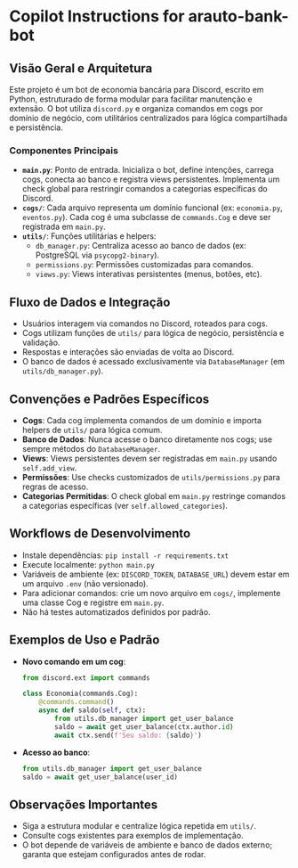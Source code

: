 
# Copilot Instructions for arauto-bank-bot

## Visão Geral e Arquitetura

Este projeto é um bot de economia bancária para Discord, escrito em Python, estruturado de forma modular para facilitar manutenção e extensão. O bot utiliza `discord.py` e organiza comandos em cogs por domínio de negócio, com utilitários centralizados para lógica compartilhada e persistência.

### Componentes Principais
- **`main.py`**: Ponto de entrada. Inicializa o bot, define intenções, carrega cogs, conecta ao banco e registra views persistentes. Implementa um check global para restringir comandos a categorias específicas do Discord.
- **`cogs/`**: Cada arquivo representa um domínio funcional (ex: `economia.py`, `eventos.py`). Cada cog é uma subclasse de `commands.Cog` e deve ser registrada em `main.py`.
- **`utils/`**: Funções utilitárias e helpers:
  - `db_manager.py`: Centraliza acesso ao banco de dados (ex: PostgreSQL via `psycopg2-binary`).
  - `permissions.py`: Permissões customizadas para comandos.
  - `views.py`: Views interativas persistentes (menus, botões, etc).

## Fluxo de Dados e Integração
- Usuários interagem via comandos no Discord, roteados para cogs.
- Cogs utilizam funções de `utils/` para lógica de negócio, persistência e validação.
- Respostas e interações são enviadas de volta ao Discord.
- O banco de dados é acessado exclusivamente via `DatabaseManager` (em `utils/db_manager.py`).

## Convenções e Padrões Específicos
- **Cogs**: Cada cog implementa comandos de um domínio e importa helpers de `utils/` para lógica comum.
- **Banco de Dados**: Nunca acesse o banco diretamente nos cogs; use sempre métodos do `DatabaseManager`.
- **Views**: Views persistentes devem ser registradas em `main.py` usando `self.add_view`.
- **Permissões**: Use checks customizados de `utils/permissions.py` para regras de acesso.
- **Categorias Permitidas**: O check global em `main.py` restringe comandos a categorias específicas (ver `self.allowed_categories`).

## Workflows de Desenvolvimento
- Instale dependências: `pip install -r requirements.txt`
- Execute localmente: `python main.py`
- Variáveis de ambiente (ex: `DISCORD_TOKEN`, `DATABASE_URL`) devem estar em um arquivo `.env` (não versionado).
- Para adicionar comandos: crie um novo arquivo em `cogs/`, implemente uma classe Cog e registre em `main.py`.
- Não há testes automatizados definidos por padrão.

## Exemplos de Uso e Padrão
- **Novo comando em um cog**:
  ```python
  from discord.ext import commands

  class Economia(commands.Cog):
      @commands.command()
      async def saldo(self, ctx):
          from utils.db_manager import get_user_balance
          saldo = await get_user_balance(ctx.author.id)
          await ctx.send(f'Seu saldo: {saldo}')
  ```
- **Acesso ao banco**:
  ```python
  from utils.db_manager import get_user_balance
  saldo = await get_user_balance(user_id)
  ```

## Observações Importantes
- Siga a estrutura modular e centralize lógica repetida em `utils/`.
- Consulte cogs existentes para exemplos de implementação.
- O bot depende de variáveis de ambiente e banco de dados externo; garanta que estejam configurados antes de rodar.
